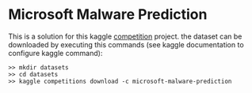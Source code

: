 # Microsoft Malware Prediction
This is a solution for this kaggle [competition](https://www.kaggle.com/c/microsoft-malware-prediction) project.
the dataset can be downloaded by executing this commands (see kaggle documentation to configure kaggle command): 
```
>> mkdir datasets
>> cd datasets
>> kaggle competitions download -c microsoft-malware-prediction
```

